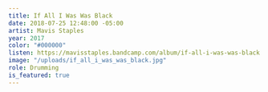 ```yaml
---
title: If All I Was Was Black
date: 2018-07-25 12:48:00 -05:00
artist: Mavis Staples
year: 2017
color: "#000000"
listen: https://mavisstaples.bandcamp.com/album/if-all-i-was-was-black
image: "/uploads/if_all_i_was_was_black.jpg"
role: Drumming
is_featured: true
---
```


